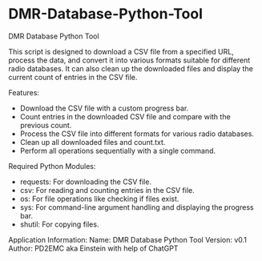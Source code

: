 # DMR-Database-Python-Tool
DMR Database Python Tool

This script is designed to download a CSV file from a specified URL, process the data,
and convert it into various formats suitable for different radio databases. It can also
clean up the downloaded files and display the current count of entries in the CSV file.

Features:
- Download the CSV file with a custom progress bar.
- Count entries in the downloaded CSV file and compare with the previous count.
- Process the CSV file into different formats for various radio databases.
- Clean up all downloaded files and count.txt.
- Perform all operations sequentially with a single command.

Required Python Modules:
- requests: For downloading the CSV file.
- csv: For reading and counting entries in the CSV file.
- os: For file operations like checking if files exist.
- sys: For command-line argument handling and displaying the progress bar.
- shutil: For copying files.

Application Information:
Name: DMR Database Python Tool
Version: v0.1
Author: PD2EMC aka Einstein with help of ChatGPT

